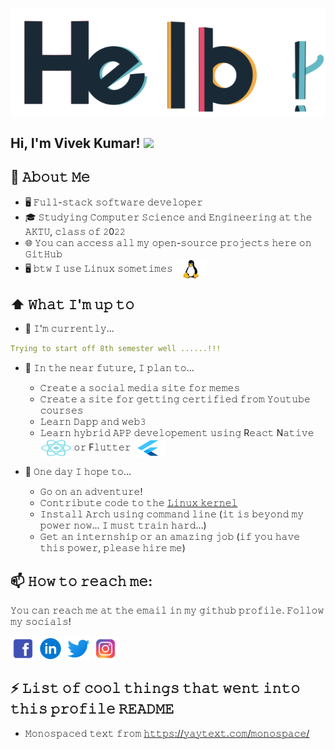 <!--
**l-fifa-l/l-fifa-l** is a ✨ _special_ ✨ repository because its `README.md` (this file) appears on your GitHub profile.

Here are some ideas to get you started:

- 🔭 I’m currently working on ...
- 🌱 I’m currently learning ...
- 👯 I’m looking to collaborate on ...
- 🤔 I’m looking for help with ...
- 💬 Ask me about ...
- 📫 How to reach me: ...
- 😄 Pronouns: ...
- ⚡ Fun fact: ...
-->
[<img src="https://github.com/l-fifa-l/l-fifa-l/blob/main/gifs/hello.gif" alt="👋 Hi there! I'm (Vivek Kumar | https://####)"  align="center" title="👋 Hi there! I'm (Vivek Kumar | https://####)"/>](https://####/)

<h2> Hi, I'm Vivek Kumar! <img src="https://media.giphy.com/media/mGcNjsfWAjY5AEZNw6/giphy.gif" width="50"></h2>


## :book: 𝙰𝚋𝚘𝚞𝚝 𝙼𝚎
- 🖥  𝙵𝚞𝚕𝚕-𝚜𝚝𝚊𝚌𝚔 𝚜𝚘𝚏𝚝𝚠𝚊𝚛𝚎 𝚍𝚎𝚟𝚎𝚕𝚘𝚙𝚎𝚛
- 🎓 𝚂𝚝𝚞𝚍𝚢𝚒𝚗𝚐 𝙲𝚘𝚖𝚙𝚞𝚝𝚎𝚛 𝚂𝚌𝚒𝚎𝚗𝚌𝚎 𝚊𝚗𝚍 𝙴𝚗𝚐𝚒𝚗𝚎𝚎𝚛𝚒𝚗𝚐  𝚊𝚝 𝚝𝚑𝚎 𝙰𝙺𝚃𝚄, 𝚌𝚕𝚊𝚜𝚜 𝚘𝚏 𝟸0𝟸𝟸
- 🌐 𝚈𝚘𝚞 𝚌𝚊𝚗 𝚊𝚌𝚌𝚎𝚜𝚜 𝚊𝚕𝚕 𝚖𝚢 𝚘𝚙𝚎𝚗-𝚜𝚘𝚞𝚛𝚌𝚎 𝚙𝚛𝚘𝚓𝚎𝚌𝚝𝚜 𝚑𝚎𝚛𝚎 𝚘𝚗 𝙶𝚒𝚝𝙷𝚞𝚋
- 🖥️ 𝚋𝚝𝚠 𝙸 𝚞𝚜𝚎 𝙻𝚒𝚗𝚞𝚡 𝚜𝚘𝚖𝚎𝚝𝚒𝚖𝚎𝚜 [<img src="https://github.com/l-fifa-l/l-fifa-l/blob/main/icons/linux.svg" height="30em" width="50em" align="center" alt="Linux Logo" title="Linux Logo"/>](https://www.linux.org/)

## ⬆ 𝚆𝚑𝚊𝚝 𝙸'𝚖 𝚞𝚙 𝚝𝚘
- 🔨 𝙸'𝚖 𝚌𝚞𝚛𝚛𝚎𝚗𝚝𝚕𝚢...
```yaml
Trying to start off 8th semester well ......!!!
```

- 🎯 𝙸𝚗 𝚝𝚑𝚎 𝚗𝚎𝚊𝚛 𝚏𝚞𝚝𝚞𝚛𝚎, 𝙸 𝚙𝚕𝚊𝚗 𝚝𝚘...
	- 𝙲𝚛𝚎𝚊𝚝𝚎 𝚊 𝚜𝚘𝚌𝚒𝚊𝚕 𝚖𝚎𝚍𝚒𝚊 𝚜𝚒𝚝𝚎 𝚏𝚘𝚛 𝚖𝚎𝚖𝚎𝚜
	- 𝙲𝚛𝚎𝚊𝚝𝚎 𝚊 𝚜𝚒𝚝𝚎 𝚏𝚘𝚛 𝚐𝚎𝚝𝚝𝚒𝚗𝚐 𝚌𝚎𝚛𝚝𝚒𝚏𝚒𝚎𝚍  𝚏𝚛𝚘𝚖 𝚈𝚘𝚞𝚝𝚞𝚋𝚎 𝚌𝚘𝚞𝚛𝚜𝚎𝚜
	- 𝙻𝚎𝚊𝚛𝚗 𝙳𝚊𝚙𝚙 𝚊𝚗𝚍 𝚠𝚎𝚋𝟹
	- 𝙻𝚎𝚊𝚛𝚗 𝚑𝚢𝚋𝚛𝚒𝚍 𝙰𝙿𝙿 𝚍𝚎𝚟𝚎𝚕𝚘𝚙𝚎𝚖𝚎𝚗𝚝 𝚞𝚜𝚒𝚗𝚐 R𝚎𝚊𝚌𝚝 N𝚊𝚝𝚒𝚟𝚎 [<img src="https://github.com/l-fifa-l/l-fifa-l/blob/main/icons/react-native.svg" height="30em" width="50em" align="center" alt="Linux Logo" title="Linux Logo"/>](https://reactnative.dev/) 𝚘𝚛 F𝚕𝚞𝚝𝚝𝚎𝚛 [<img src="https://github.com/l-fifa-l/l-fifa-l/blob/main/icons/flutter.svg" height="30em" width="50em" align="center" alt="Linux Logo" title="Linux Logo"/>](https://flutter.dev/)
  

- 🤞 𝙾𝚗𝚎 𝚍𝚊𝚢 𝙸 𝚑𝚘𝚙𝚎 𝚝𝚘...
	- 𝙶𝚘 𝚘𝚗 𝚊𝚗 𝚊𝚍𝚟𝚎𝚗𝚝𝚞𝚛𝚎!
	- 𝙲𝚘𝚗𝚝𝚛𝚒𝚋𝚞𝚝𝚎 𝚌𝚘𝚍𝚎 𝚝𝚘 𝚝𝚑𝚎 [𝙻𝚒𝚗𝚞𝚡 𝚔𝚎𝚛𝚗𝚎𝚕](https://github.com/torvalds/linux)
	- 𝙸𝚗𝚜𝚝𝚊𝚕𝚕 𝙰𝚛𝚌𝚑 𝚞𝚜𝚒𝚗𝚐 𝚌𝚘𝚖𝚖𝚊𝚗𝚍 𝚕𝚒𝚗𝚎 (𝚒𝚝 𝚒𝚜 𝚋𝚎𝚢𝚘𝚗𝚍 𝚖𝚢 𝚙𝚘𝚠𝚎𝚛 𝚗𝚘𝚠... 𝙸 𝚖𝚞𝚜𝚝 𝚝𝚛𝚊𝚒𝚗 𝚑𝚊𝚛𝚍...)
	- 𝙶𝚎𝚝 𝚊𝚗 𝚒𝚗𝚝𝚎𝚛𝚗𝚜𝚑𝚒𝚙 𝚘𝚛 𝚊𝚗 𝚊𝚖𝚊𝚣𝚒𝚗𝚐 𝚓𝚘𝚋 (𝚒𝚏 𝚢𝚘𝚞 𝚑𝚊𝚟𝚎 𝚝𝚑𝚒𝚜 𝚙𝚘𝚠𝚎𝚛, 𝚙𝚕𝚎𝚊𝚜𝚎 𝚑𝚒𝚛𝚎 𝚖𝚎)


## 📫 𝙷𝚘𝚠 𝚝𝚘 𝚛𝚎𝚊𝚌𝚑 𝚖𝚎:
𝚈𝚘𝚞 𝚌𝚊𝚗 𝚛𝚎𝚊𝚌𝚑 𝚖𝚎 𝚊𝚝 𝚝𝚑𝚎 𝚎𝚖𝚊𝚒𝚕 𝚒𝚗 𝚖𝚢 𝚐𝚒𝚝𝚑𝚞𝚋 𝚙𝚛𝚘𝚏𝚒𝚕𝚎. 𝙵𝚘𝚕𝚕𝚘𝚠 𝚖𝚢 𝚜𝚘𝚌𝚒𝚊𝚕𝚜!

[<img src="https://github.com/l-fifa-l/l-fifa-l/blob/main/icons/socials/facebook.png" height="40em" align="center" alt="Follow fifa on LinkedIn" title="Follow fifa on LinkedIn"/>](https://www.facebook.com/FxIxFxA/)
[<img src="https://github.com/l-fifa-l/l-fifa-l/blob/main/icons/socials/linkedin-circled.png" height="40em" align="center" alt="Follow fifa on LinkedIn" title="Follow fifa on LinkedIn"/>](https://linkedin.com/in/fifa)
[<img src="https://github.com/l-fifa-l/l-fifa-l/blob/main/icons/socials/twitter.png" height="40em" align="center" alt="Follow l__fifa__l on Twitter" title="Follow l__fifa__l on Twitter"/>](https://twitter.com/l__fifa__l)
[<img src="https://github.com/l-fifa-l/l-fifa-l/blob/main/icons/socials/instagram.png" height="40em" align="center" alt="Follow l_fifa_l on Instagram" title="Follow l_fifa_l on Instagram"/>](https://instagram.com/l_fifa_l)

## ⚡ 𝙻𝚒𝚜𝚝 𝚘𝚏 𝚌𝚘𝚘𝚕 𝚝𝚑𝚒𝚗𝚐𝚜 𝚝𝚑𝚊𝚝 𝚠𝚎𝚗𝚝 𝚒𝚗𝚝𝚘 𝚝𝚑𝚒𝚜 𝚙𝚛𝚘𝚏𝚒𝚕𝚎 𝚁𝙴𝙰𝙳𝙼𝙴
- 𝙼𝚘𝚗𝚘𝚜𝚙𝚊𝚌𝚎𝚍 𝚝𝚎𝚡𝚝 𝚏𝚛𝚘𝚖 [𝚑𝚝𝚝𝚙𝚜://𝚢𝚊𝚢𝚝𝚎𝚡𝚝.𝚌𝚘𝚖/𝚖𝚘𝚗𝚘𝚜𝚙𝚊𝚌𝚎/](https://yaytext.com/monospace/)
